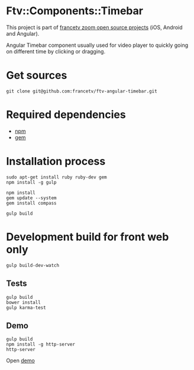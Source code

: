 Ftv::Components::Timebar
========================

This project is part of [francetv zoom open source projects](https://github.com/francetv/zoom-public) (iOS, Android and Angular).

Angular Timebar component usually used for video player to quickly going on different time by clicking or dragging.

# Get sources

```
git clone git@github.com:francetv/ftv-angular-timebar.git
```

# Required dependencies

- [npm](https://nodejs.org/)
- [gem](https://rubygems.org/)

# Installation process

```
sudo apt-get install ruby ruby-dev gem
npm install -g gulp

npm install
gem update --system
gem install compass

gulp build
```

# Development build for front web only

```
gulp build-dev-watch
```

## Tests

```
gulp build
bower install
gulp karma-test
```

## Demo

```
gulp build
npm install -g http-server
http-server
```

Open [demo](http://127.0.0.1:8080/demo.html)

